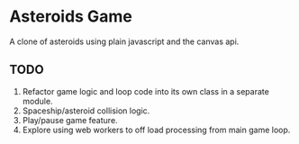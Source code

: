 # Asteroids Game
A clone of asteroids using plain javascript and the canvas api.

## TODO
1. Refactor game logic and loop code into its own class in a separate module.
2. Spaceship/asteroid collision logic.
3. Play/pause game feature.
4. Explore using web workers to off load processing from main game loop.